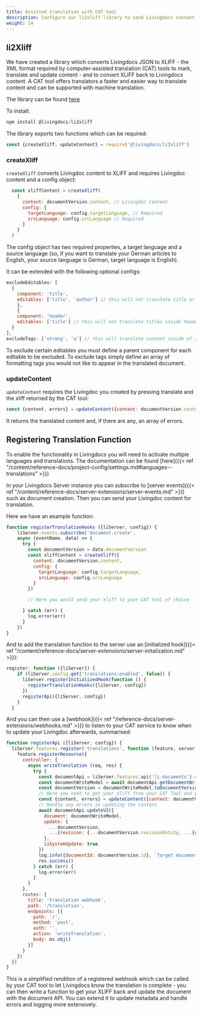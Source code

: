 ```yaml
---
title: Assisted translation with CAT tool
description: Configure our li2xliff library to send Livingdocs content to CAT tools
weight: 14
---
```


## li2Xliff

We have created a library which converts Livingdocs JSON to XLIFF - the XML format required by computer-assisted translation (CAT) tools to mark, translate and update content - and to convert XLIFF back to Livingdocs content. A CAT tool offers translators a faster and easier way to translate content and can be supported with machine translation. 

The library can be found [here](https://github.com/livingdocsIO/Li2Xliff)

To install:

```js
npm install @livingdocs/li2xliff
```

The library exports two functions which can be required:

```js
const {createXliff, updateContent} = require('@livingdocs/li2xliff')
```

### createXliff

`createXliff` converts Livingdoc content to XLIFF and requires Livingdoc content and a config object:

```js
  const xliffContent = createXliff(
    {
      content: documentVersion.content, // Livingdoc Content
      config: {
        targetLanguage: config.targetLanguage, // Required
        srcLanguage: config.srcLanguage // Required
      }
    }
  )
```

The config object has two required properties, a target language and a source language (so, if you want to translate your German articles to English, your source language is German, target language is English).

It can be extended with the following optional configs:

```js
excludeEditables: [
  {
    component: 'title',
    editables: ['title', 'author'] // this will not translate title or author editables inside title components
    },
    {
    component: 'header',
    editables: ['title'] // this will not translate titles inside header components
  }
],
excludeTags: ['strong', 'a'] // this will translate content inside of strong and anchor tags, but will not preserve the formatting
```

To exclude certain editables you must define a parent component for each editable to be excluded. To exclude tags simply define an array of formatting tags you would not like to appear in the translated document.

### updateContent

`updateContent` requires the Livingdoc you created by pressing translate and the xliff returned by the CAT tool:

```js
const {content, errors} = updateContent({content: documentVersion.content, xliff})
```

It returns the translated content and, if there are any, an array of errors.

## Registering Translation Function

To enable the functionality in Livingdocs you will need to activate multiple languages and translations. The documentation can be found [here]({{< ref "/content/reference-docs/project-config/settings.md#languages--translations" >}})

In your Livingdocs Server instance you can subscribe to [server events]({{< ref "/content/reference-docs/server-extensions/server-events.md" >}}) such as document creation. Then you can send your Livingdoc content for translation.

Here we have an example function:


```js
function registerTranslationHooks ({liServer, config}) {
    liServer.events.subscribe('document.create',
    async (eventName, data) => {
      try {
        const documentVersion = data.documentVersion
        const xliffContent = createXliff({
          content: documentVersion.content,
          config: {
            targetLanguage: config.targetLanguage,
            srcLanguage: config.srcLanguage
          }
        })

        // Here you would send your xliff to your CAT tool of choice

      } catch (err) {
        log.error(err)
      }
    })
}
```

And to add the translation function to the server use an [initialized hook]({{< ref "/content/reference-docs/server-extensions/server-initalization.md" >}}):

```js
register: function ({liServer}) {
    if (liServer.config.get('translations:enabled', false)) {
      liServer.registerInitializedHook(function () {
        registerTranslationHooks({liServer, config})
      })
      registerApi({liServer, config})
    }
  }
```


And you can then use a [webhook]({{< ref "/reference-docs/server-extensions/webhooks.md" >}}) to listen to your CAT service to know when to update your Livingdoc afterwards, summarised:

```js
function registerApi ({liServer, config}) {
  liServer.features.register('translations', function (feature, server) {
    feature.registerResource({
      controller: {
        async writeTranslation (req, res) {
          try {
            const documentApi = liServer.features.api('li-documents').document // Get the document API
            const documentWriteModel = await documentApi.getDocumentWriteModel({projectId, documentId})
            const documentVersion = documentWriteModel.toDocumentVersion()
            // Here you need to get your xliff from your CAT Tool and pass it to updateContent:
            const {content, errors} = updateContent({content: documentVersion.content, xliff})
            // Handle any errors in updating the content
            await documentApi.updateV2({
              document: documentWriteModel,
              update: {
                ...documentVersion,
                ...{revision: {...documentVersion.revisionEntity, ...{data: {content}}}},
              },
              isSystemUpdate: true
            })
            log.info({documentId: documentVersion.id}, `Target document updated.`)
            res.success()
          } catch (err) {
            log.error(err)
          }
        }
      },
      routes: {
        title: 'translation webhook',
        path: '/translation',
        endpoints: [{
          path: '/',
          method: 'post',
          auth: '',
          action: 'writeTranslation',
          body: ms.obj()
        }]
      }
    })
  })
}
```

This is a simplified rendition of a registered webhook which can be called by your CAT tool to let Livingdocs know the translation is complete - you can then write a function to get your XLIFF back and update the document with the document API. You can extend it to update metadata and handle errors and logging more extensively.
